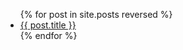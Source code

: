 <ul>
  {% for post in site.posts reversed %}
    <li>
      <a href="{{ site.baseurl }}{{ post.url }}" title="{{ post.title }}">{{ post.title }}</a>
    </li>
  {% endfor %}
</ul>